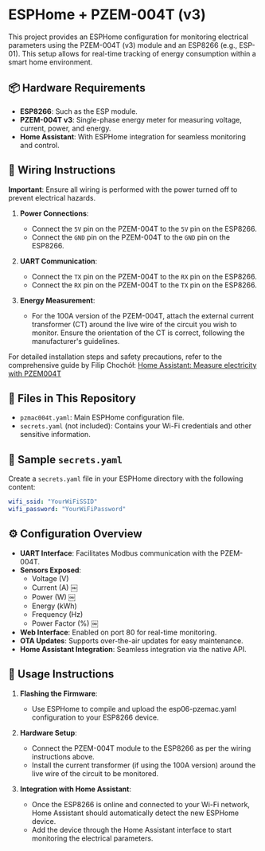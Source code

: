 # ESPHome + PZEM-004T (v3)

This project provides an ESPHome configuration for monitoring electrical parameters using the PZEM-004T (v3) module and an ESP8266 (e.g., ESP-01). This setup allows for real-time tracking of energy consumption within a smart home environment.

## 📦 Hardware Requirements

- **ESP8266**: Such as the ESP module.
- **PZEM-004T v3**: Single-phase energy meter for measuring voltage, current, power, and energy.
- **Home Assistant**: With ESPHome integration for seamless monitoring and control.

## 🔌 Wiring Instructions

**Important**: Ensure all wiring is performed with the power turned off to prevent electrical hazards.

1. **Power Connections**:
   - Connect the `5V` pin on the PZEM-004T to the `5V` pin on the ESP8266.
   - Connect the `GND` pin on the PZEM-004T to the `GND` pin on the ESP8266.

2. **UART Communication**:
   - Connect the `TX` pin on the PZEM-004T to the `RX` pin on the ESP8266.
   - Connect the `RX` pin on the PZEM-004T to the `TX` pin on the ESP8266.

3. **Energy Measurement**:
   - For the 100A version of the PZEM-004T, attach the external current transformer (CT) around the live wire of the circuit you wish to monitor. Ensure the orientation of the CT is correct, following the manufacturer's guidelines.

For detailed installation steps and safety precautions, refer to the comprehensive guide by Filip Chochół:  [Home Assistant: Measure electricity with PZEM004T](https://chochol.io/en/smart-home/home-assistant-measure-electricity-with-pzem004t/)

## 📁 Files in This Repository

- `pzmac004t.yaml`: Main ESPHome configuration file.
- `secrets.yaml` (not included): Contains your Wi-Fi credentials and other sensitive information.

## 🔐 Sample `secrets.yaml`

Create a `secrets.yaml` file in your ESPHome directory with the following content:

```yaml
wifi_ssid: "YourWiFiSSID"
wifi_password: "YourWiFiPassword"
```

## ⚙️ Configuration Overview
- **UART Interface**: Facilitates Modbus communication with the PZEM-004T.
- **Sensors Exposed**:
  - Voltage (V)
  - Current (A) ￼
  - Power (W) ￼
  - Energy (kWh)
  - Frequency (Hz)
  - Power Factor (%) ￼
- **Web Interface**: Enabled on port 80 for real-time monitoring.
- **OTA Updates**: Supports over-the-air updates for easy maintenance.
- **Home Assistant Integration**: Seamless integration via the native API.

## 🚀 Usage Instructions

1. **Flashing the Firmware**:
   - Use ESPHome to compile and upload the esp06-pzemac.yaml configuration to your ESP8266 device.

2. **Hardware Setup**:
   - Connect the PZEM-004T module to the ESP8266 as per the wiring instructions above.
   - Install the current transformer (if using the 100A version) around the live wire of the circuit to be monitored.

3. **Integration with Home Assistant**:
   - Once the ESP8266 is online and connected to your Wi-Fi network, Home Assistant should automatically detect the new ESPHome device.
   - Add the device through the Home Assistant interface to start monitoring the electrical parameters.
